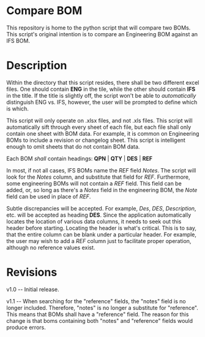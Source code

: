 # Compare BOM
This repository is home to the python script that will compare two BOMs.  This script's original intention is to compare an Engineering BOM against an IFS BOM.   

# Description 
Within the directory that this script resides, there shall be two different excel files.  One should contain **ENG** in the tile, while the other should contain **IFS** in the title.  If the title is slightly off, the script won't be able to _automatically_ distinguish ENG vs. IFS, however, the user will be prompted to define which is which.  

This script will only operate on .xlsx files, and not .xls files. This script will automatically sift through every sheet of each file, but each file shall only contain one sheet with BOM data.  For example, it is common on Engineering BOMs to include a revision or changelog sheet.  This script is intelligent enough to omit sheets that do not contain BOM data.  

Each BOM _shall_ contain headings: __QPN__ | __QTY__ | __DES__ | __REF__ 

In most, if not all cases, IFS BOMs name the _REF_ field _Notes_.  The script will look for the _Notes_ column, and substitute that field for _REF_.  Furthermore, some engineering BOMs will not contain a _REF_ field.  This field can be added, or, so long as there's a _Notes_ field in the engineering BOM, the _Note_ field can be used in place of _REF_.  

Subtle discrepancies will be accepted.  For example, _Des_, _DES_, _Description_, etc. will be accepted as heading __DES__.  Since the application automatically locates the location of various data columns, it needs to seek out this header before starting. Locating the header is what's critical.  This is to say, that the entire column can be blank under a particular header.  For example, the user may wish to add a _REF_ column just to facilitate proper operation, although no reference values exist.  

# Revisions
v1.0 -- Initial release.   

v1.1 --  When searching for the "reference" fields, the "notes" field is no longer included.  Therefore, "notes" is no longer a substitute for "reference".  This means that BOMs shall have a "reference" field.  The reason for this change is that boms containing both "notes" and "reference" fields would produce errors.   